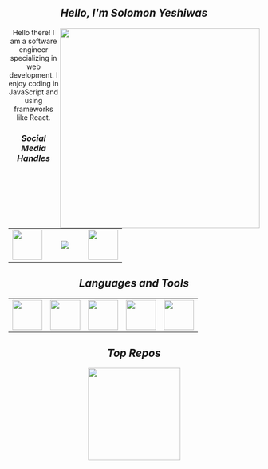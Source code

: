 <h2 align='center'> <i>Hello, I'm Solomon Yeshiwas</i></h2>

<img align="right" src="https://your-image-url.com" width="400">

<p align="center">
Hello there! I am a software engineer specializing in web development. I enjoy coding in JavaScript and using frameworks like React.
</p>

<h3 align='center'><i>Social Media Handles</i></h3>
<p align='center'>
<table width="100" align='center'>
<tr>
    <td align='center' width="60">
        <a href="https://twitter.com/yourusername"><img src="https://cdn-icons-png.flaticon.com/512/1409/1409937.png" width="60"></a>
    </td>
    <td align='center' width="60">
        <a href="https://www.instagram.com/yourusername/"><img src="https://cdn-icons-png.flaticon.com/512/1409/1409946.png"></a>
    </td>
    <td align='center' width="60">
        <a href="https://www.linkedin.com/in/yourusername"><img src="https://cdn-icons-png.flaticon.com/512/1409/1409945.png" width="60"></a>
    </td>
</tr>
</table>
</p>

<h2 align='center'><i>Languages and Tools</i></h2>
<table width="100">
<tr>
    <td align='center'><img src="https://www.vectorlogo.zone/logos/javascript/javascript-original.svg" width="60"/></td>
    <td align='center'><img src="https://www.vectorlogo.zone/logos/react/react-original.svg" width="60"/></td>
    <td align='center'><img src="https://www.vectorlogo.zone/logos/nodejs/nodejs-original.svg" width="60"/></td>
    <td align='center'><img src="https://www.vectorlogo.zone/logos/mongodb/mongodb-original.svg" width="60"/></td>
    <td align='center'><img src="https://www.vectorlogo.zone/logos/html5/html5-original.svg" width="60"/></td>
</tr>
</table>

<h2 align='center'><i>Top Repos</i></h2>
<p align="center">
<a href="https://github.com/yourusername/your-repo">
 <img src="https://github-readme-stats.vercel.app/api/pin/?username=yourusername&repo=your-repo&theme=vue-dark&hide_border=true" height="185">
</a>
</p>
